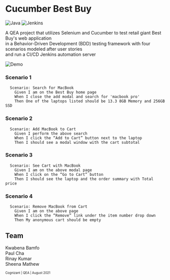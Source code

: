 # Cucumber Best Buy
![Java](https://img.shields.io/badge/java-%23ED8B00.svg?style=for-the-badge&logo=java&logoColor=white)
![Jenkins](https://img.shields.io/badge/jenkins-%232C5263.svg?style=for-the-badge&logo=jenkins&logoColor=white)

A QEA project that utilizes Selenium and Cucumber to test retail giant Best Buy's web application  
in a Behavior-Driven Development (BDD) testing framework with four scenarios modeled after user stories  
and run a CI/CD Jenkins automation server

![Demo](https://i.ibb.co/1fd9r1c/demo.gif)

### Scenario 1
```gherkin
  Scenario: Search for MacBook
    Given I am on the Best Buy home page
    When I close the add modal and search for 'macbook pro'
    Then One of the laptops listed should be 13.3 8GB Memory and 256GB SSD
```

### Scenario 2
```gherkin
  Scenario: Add MacBook to Cart
    Given I perform the above search
    When I click the “Add to Cart” button next to the laptop
    Then I should see a modal window with the cart subtotal
```

### Scenario 3
```gherkin
  Scenario: See Cart with MacBook
    Given I am on the above modal page
    When I click on the “Go to Cart” button
    Then I should see the laptop and the order summary with Total price
```

### Scenario 4
```gherkin
  Scenario: Remove MacBook from Cart
    Given I am on the above page
    When I click the “Remove” link under the item number drop down
    Then My anonymous cart should be empty
```

## Team
Kwabena Bamfo  
Paul Cha  
Rinay Kumar  
Sheena Mathew

<sub><sup>Cognizant | QEA | August 2021</sup></sub>
